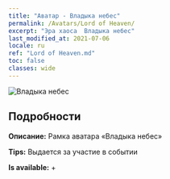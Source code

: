 ```yaml
---
title: "Аватар - Владыка небес"
permalink: /Avatars/Lord of Heaven/
excerpt: "Эра хаоса  Владыка небес"
last_modified_at: 2021-07-06
locale: ru
ref: "Lord of Heaven.md"
toc: false
classes: wide
---
```

 ![Владыка небес](/images/a/avatarFrame_18.png)

## Подробности

 **Описание:** Рамка аватара «Владыка небес» 

 **Tips:** Выдается за участие в событии 

 **Is available:**  + 

